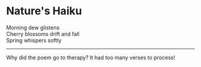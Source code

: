 # Nature's Haiku

Morning dew glistens  
Cherry blossoms drift and fall  
Spring whispers softly  

---
Why did the poem go to therapy? It had too many verses to process!
